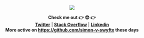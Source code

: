 <p align="center">
  <img src="https://media.giphy.com/media/dbtDDSvWErdf2/giphy.gif">
</p>

<div align="center">
  <b>Check me out 👉 😎 👉</b><br>
  <b><a href="https://twitter.com/svict4">Twitter</a></b>  |
  <b><a href="https://stackoverflow.com/users/905571/svict4">Stack Overflow</a></b>  |
  <b><a href="https://www.linkedin.com/in/simonvictory/">Linkedin</a></b><br />
  <b>More active on <a href="https://github.com/simon-v-swyftx/">https://github.com/simon-v-swyftx</a> these days</b>
</div>
